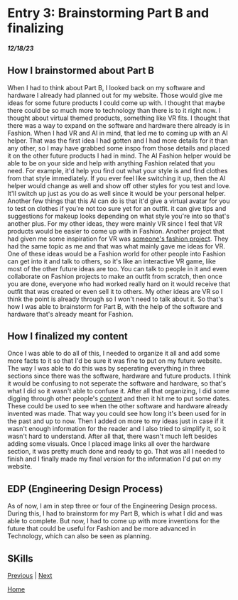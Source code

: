 # Entry 3: Brainstorming Part B and finalizing
##### 12/18/23

## How I brainstormed about Part B
When I had to think about Part B, I looked back on my software and hardware I already had planned out for my website. Those would give me ideas for some future products I could come up with. I thought that maybe there could be so much more to technology than there is to it right now. I thought about virtual themed products, something like VR fits. I thought that there was a way to expand on the software and hardware there already is in Fashion. When I had VR and AI in mind, that led me to coming up with an AI helper. That was the first idea I had gotten and I had more details for it than any other, so I may have grabbed some inspo from those details and placed it on the other future products I had in mind. The AI Fashion helper would be able to be on your side and help with anything Fashion related that you need. For example, it'd help you find out what your style is and find clothes from that style immediately. If you ever feel like switching it up, then the AI helper would change as well and show off other styles for you test and love. It'll switch up just as you do as well since it would be your personal helper. Another few things that this AI can do is that it'd give a virtual avatar for you to test on clothes if you're not too sure yet for an outfit. it can give tips and suggestions for makeup looks depending on what style you're into so that's another plus. For my other ideas, they were mainly VR since I feel that VR products would be easier to come up with in Fashion. Another project that had given me some inspiration for VR was [someone's fashion project](https://bobbyc6231.github.io/sep10-freedom-project/). They had the same topic as me and that was what mainly gave me ideas for VR. One of these ideas would be a Fashion world for other people into Fashion can get into it and talk to others, so it's like an interactive VR game, like most of the other future ideas are too. You can talk to people in it and even collaborate on Fashion projects to make an outfit from scratch, then once you are done, everyone who had worked really hard on it would receive that outfit that was created or even sell it to others. My other ideas are VR so I think the point is already through so I won't need to talk about it. So that's how I was able to brainstorm for Part B, with the help of the software and hardware that's already meant for Fashion.

## How I finalized my content
Once I was able to do all of this, I needed to organize it all and add some more facts to it so that I'd be sure it was fine to put on my future website. The way I was able to do this was by seperating everything in three sections since there was the software, hardware and future products. I think it would be confusing to not seperate the software and hardware, so that's what I did so it wasn't able to confuse it. After all that organizing, I did some digging through other people's [content](https://docs.google.com/document/d/1w025TKLSU0PxNJAaa4OIykkkhQI8gbeYSwAY-GccYrM/preview) and then it hit me to put some dates. These could be used to see when the other software and hardware already invented was made. That way you could see how long it's been used for in the past and up to now. Then I added on more to my ideas just in case if it wasn't enough information for the reader and I also tried to simplify it, so it wasn't hard to understand. After all that, there wasn't much left besides adding some visuals. Once I placed image links all over the hardware section, it was pretty much done and ready to go. That was all I needed to finish and I finally made my final version for the information I'd put on my website.

## EDP (Engineering Design Process)
As of now, I am in step three or four of the Engineering Design process. During this, I had to brainstorm for my Part B, which is what I did and was able to complete. But now, I had to come up with more inventions for the future that could be useful for Fashion and be more advanced in Technology, which can also be seen as planning. 

## SKills


[Previous](entry02.md) | [Next](entry04.md)

[Home](../README.md)
